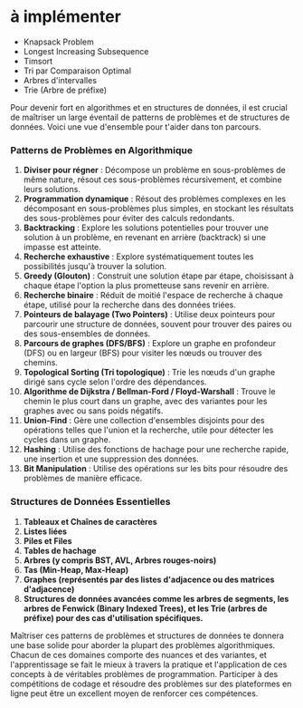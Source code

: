# à implémenter

- Knapsack Problem
- Longest Increasing Subsequence
- Timsort 
- Tri par Comparaison Optimal
- Arbres d'intervalles
- Trie (Arbre de préfixe)


Pour devenir fort en algorithmes et en structures de données, il est crucial de maîtriser un large éventail de patterns de problèmes et de structures de données. Voici une vue d'ensemble pour t'aider dans ton parcours.

### Patterns de Problèmes en Algorithmique

1. **Diviser pour régner** : Décompose un problème en sous-problèmes de même nature, résout ces sous-problèmes récursivement, et combine leurs solutions.
2. **Programmation dynamique** : Résout des problèmes complexes en les décomposant en sous-problèmes plus simples, en stockant les résultats des sous-problèmes pour éviter des calculs redondants.
3. **Backtracking** : Explore les solutions potentielles pour trouver une solution à un problème, en revenant en arrière (backtrack) si une impasse est atteinte.
4. **Recherche exhaustive** : Explore systématiquement toutes les possibilités jusqu'à trouver la solution.
5. **Greedy (Glouton)** : Construit une solution étape par étape, choisissant à chaque étape l'option la plus prometteuse sans revenir en arrière.
6. **Recherche binaire** : Réduit de moitié l'espace de recherche à chaque étape, utilisé pour la recherche dans des données triées.
7. **Pointeurs de balayage (Two Pointers)** : Utilise deux pointeurs pour parcourir une structure de données, souvent pour trouver des paires ou des sous-ensembles de données.
8. **Parcours de graphes (DFS/BFS)** : Explore un graphe en profondeur (DFS) ou en largeur (BFS) pour visiter les nœuds ou trouver des chemins.
9. **Topological Sorting (Tri topologique)** : Trie les nœuds d'un graphe dirigé sans cycle selon l'ordre des dépendances.
10. **Algorithme de Dijkstra / Bellman-Ford / Floyd-Warshall** : Trouve le chemin le plus court dans un graphe, avec des variantes pour les graphes avec ou sans poids négatifs.
11. **Union-Find** : Gère une collection d'ensembles disjoints pour des opérations telles que l'union et la recherche, utile pour détecter les cycles dans un graphe.
12. **Hashing** : Utilise des fonctions de hachage pour une recherche rapide, une insertion et une suppression des données.
13. **Bit Manipulation** : Utilise des opérations sur les bits pour résoudre des problèmes de manière efficace.

### Structures de Données Essentielles

1. **Tableaux et Chaînes de caractères**
2. **Listes liées**
3. **Piles et Files**
4. **Tables de hachage**
5. **Arbres (y compris BST, AVL, Arbres rouges-noirs)**
6. **Tas (Min-Heap, Max-Heap)**
7. **Graphes (représentés par des listes d'adjacence ou des matrices d'adjacence)**
8. **Structures de données avancées comme les arbres de segments, les arbres de Fenwick (Binary Indexed Trees), et les Trie (arbres de préfixe) pour des cas d'utilisation spécifiques.**

Maîtriser ces patterns de problèmes et structures de données te donnera une base solide pour aborder la plupart des problèmes algorithmiques. Chacun de ces domaines comporte des nuances et des variantes, et l'apprentissage se fait le mieux à travers la pratique et l'application de ces concepts à de véritables problèmes de programmation. Participer à des compétitions de codage et résoudre des problèmes sur des plateformes en ligne peut être un excellent moyen de renforcer ces compétences.